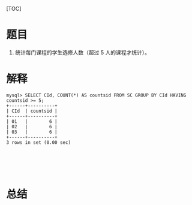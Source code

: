 [TOC]

# 题目
1. 统计每门课程的学生选修人数（超过 5 人的课程才统计）。



# 解释

```mysql
mysql> SELECT CId, COUNT(*) AS countsid FROM SC GROUP BY CId HAVING countsid >= 5;        
+------+----------+
| CId  | countsid |
+------+----------+
| 01   |        6 |
| 02   |        6 |
| 03   |        6 |
+------+----------+
3 rows in set (0.00 sec)
```

```mysql

```

```mysql

```

```mysql

```

```mysql

```

```mysql

```



# 总结

